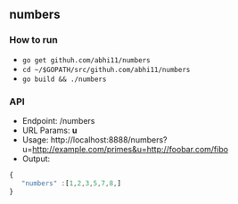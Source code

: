 ## numbers

### How to run
* `go get githuh.com/abhi11/numbers`
* `cd ~/$GOPATH/src/githuh.com/abhi11/numbers`
* `go build && ./numbers`

### API
* Endpoint: /numbers
* URL Params: **u**
* Usage: http://localhost:8888/numbers?u=http://example.com/primes&u=http://foobar.com/fibo
* Output:
```javascript
{
   "numbers" :[1,2,3,5,7,8,]
}
```
